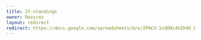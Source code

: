 ```yaml
---
title: 2t-standings
owner: Rozyroz
layout: redirect
redirect: https://docs.google.com/spreadsheets/d/e/2PACX-1vQONi4hZH4O_EsMSrrfiBWcxx82fttI3jz7I33Z4x_Z9qSZflq49_W8jSUvH0Rjt-CQCeMy1kERONLZ/pubhtml
---
```


